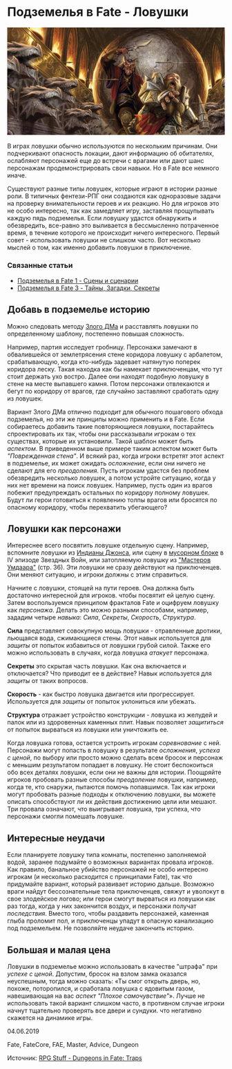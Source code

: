 # Подземелья в Fate - Ловушки

![](archive/img/articles/Fate_Dungeons-Traps.jpg)

В играх ловушки обычно используются по нескольким причинам. Они подчеркивают опасность локации, дают информацию об обитателях, ослабляют персонажей еще до встречи с врагами или дают шанс персонажам продемонстрировать свои навыки. Но в Fate все немного иначе.

Существуют разные типы ловушек, которые играют в истории разные роли. В типичных фентези-РПГ они создаются как одноразовые задачи на проверку внимательности героев и их реакцию. Но для игроков это не особо интересно, так как замедляет игру, заставляя прощупывать каждую пядь подземелья. Если ловушку удастся обнаружить и обезвредить, все-равно это выливается в бессмысленно потраченное время, в течение которого не происходит ничего интересного. Первый совет - использовать ловушки не слишком часто. Вот несколько мыслей о том, как именно добавить ловушки в приключение.

### Связанные статьи
* [Подземелья в Fate 1 - Сцены и сценарии](https://tentaculus.ru/archive/articles/index.html)
* [Подземелья в Fate 3 - Тайны, Загадки, Секреты](https://tentaculus.ru/archive/articles/Fate_Dungeons-Secrets.html)

## Добавь в подземелье историю

Можно следовать методу [Злого ДМа](https://theangrygm.com/traps-suck/) и расставлять ловушки по определенному шаблону, постепенно повышая сложность. 

Например, партия исследует гробницу. Персонажи замечают в обвалившейся от землетрясения стене коридора ловушку с арбалетом, срабатывающую, когда кто-нибудь задевает натянутую поперек коридора леску. Такая находка как бы намекает приключенцам, что тут стоит держать ухо востро. Далее они находят подобную ловушку в стене на месте выпавшего камня. Потом персонажи отвлекаются и бегут по коридору от врагов, где случайно заставляют сработать одну из ловушек.

Вариант Злого ДМа отлично подходит для обычного пошагового обхода подземелья, но эти же принципы можно применить и в Fate. Если собираетесь добавить такие повторяющиеся ловушки, постарайтесь спроектировать их так, чтобы они рассказывали игрокам о тех существах, которые их установили. Такой шаблон может быть _аспектом_. В приведенном выше примере таким аспектом может быть _"Поврежденная стена"_. И всякий раз, когда игроки встретят этот аспект в подземелье, их может ожидать _осложнение_, если они ничего не сделают для его _преодоления_.  Пусть игрокам удастся без проблем обезвредить несколько ловушек, а потом устройте ситуацию, когда у них нет времени на поиск ловушек. Например, пусть один из врагов побежит предупреждать остальных по коридору полному ловушек. Будут ли герои готовиться к появлению толпы врагов или бросятся по опасному коридору, чтобы перехватить убегающего? 

## Ловушки как персонажи

Интереснее всего посвятить ловушке отдельную сцену. Например, вспомните ловушки из [Индианы Джонса](https://www.youtube.com/watch?v=Pr-8AP0To4k), или сцену в [мусорном блоке]( https://www.youtube.com/watch?v=7U3Oti2L8S4&spfreload=10) в IV эпизоде Звездных Войн, или затопляемую ловушку из ["Мастеров Умдаара"]( https://www.drivethrurpg.com/product/155458/Masters-of-Umdaar-o-A-World-of-Adventure-for-Fate-Core) (стр. 36). Эти ловушки не сразу действуют на приключенцев. Они меняют ситуацию, и игроки должны с этим справиться.

Начните с ловушки, стоящей на пути героев. Она должна быть достаточно интересной для игроков. чтобы посвятит ей целую сцену.  Затем воспользуемся принципом фракталов Fate и оцифруем ловушку как _персонажа_. Делать это можно разными способами, например, зададим четыре _навыка_: _Сила_, _Секреты_, _Скорость_, _Структура_.

__Сила__ представляет совокупную мощь ловушки - отравленные дротики, льющаяся вода, сжимающиеся стены. Этот навык используется для _защиты_ от попыток избавиться от ловушки грубой силой. Также его можно использовать в случаях, когда ловушка _атакует_ персонажа.

__Секреты__ это скрытая часть ловушки. Как она включается и отключается? Что приводит ее в действие? Навык используется для _защиты_ от таких вопросов.

__Скорость__ - как быстро ловушка двигается или прогрессирует. Используется для _защиты_ от попыток уклониться или убежать.

__Структура__ отражает устройство конструкции - ловушка из желудей и палок или из здоровенных каменных плит. Навык позволяет _защититься_ от попыток вырваться из ловушки или уничтожить ее.


Когда ловушка готова, остается устроить игрокам _соревнование_ с ней. Персонажи могут попасть в ловушку в результате _осложнения_, _успеха с ценой_, по выбору или просто можно сделать всем бросок и персонаж с меньшим результатом попадает в ловушку.  Не стоит беспокоиться обо всех деталях ловушки, если они не важны для истории. Поощряйте игроков пробовать разные способы _преодоление_ ловушки, например, когда те, кто снаружи, пытаются помочь попавшимся. Так как игроки могут пробовать разные подходы к отключению ловушки, вы можете описать способствуют ли их действия достижению цели или мешают. Три провала означают, что выигрывает ловушка, три успеха, что персонажи смогли помешать ловушке. 

## Интересные неудачи

Если планируете ловушку типа комнаты, постепенно заполняемой водой, заранее подумайте о возможных вариантах провала игроков. Как правило, банальное убийство персонажей не особо интересно игрокам (и несколько расходится с принципами Fate), так что придумайте вариант, который развивает историю дальше. Возможно враги найдут бессознательные тела приключенцев, свяжут и уволокут в свое злодейское логово; или герои смогут вырваться из ловушки как раз тогда, когда у них закончится воздух, и персонажи получат _последствия_. Вместо того, чтобы раздавить персонажей, каменная глыба проломит пол, и приключенцы упадут в опасную канализацию под подземельем. Не позволяйте неудаче закончить историю.

## Большая и малая цена

Ловушки в подземелье можно использовать в качестве "штрафа" при _успехе с ценой_. Допустим, бросок на взлом замка оказался неуспешным, тогда можно сказать: «Ты смог открыть дверь, но, похоже, поторопился, и сработала ловушка с ядовитым газом, навешивающая на вас _аспект_ _"Плохое самочувствие"_». Лучше не использовать такой вариант слишком часто, в противном случае игроки начнут тщательно проверять все двери и сундуки. что негативно скажется на динамике игры. 


<p class='date noRedString'>04.06.2019</p>
<p class='hashtags'>Fate, FateCore, FAE, Master, Advice, Dungeon</p>
<p class='noRedString'>Источник: <a href='https://rpg.nathanhare.net/2016/10/28/dungeons-fate-traps'>RPG Stuff - Dungeons in Fate: Traps</a></p>

